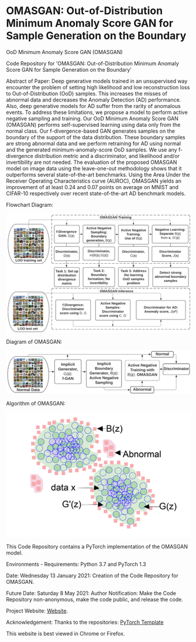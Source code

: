 # OMASGAN: Out-of-Distribution Minimum Anomaly Score GAN for Sample Generation on the Boundary
OoD Minimum Anomaly Score GAN (OMASGAN)

Code Repository for 'OMASGAN: Out-of-Distribution Minimum Anomaly Score GAN for Sample Generation on the Boundary'

Abstract of Paper:
Deep generative models trained in an unsupervised way encounter the problem of setting high likelihood and low reconstruction loss to Out-of-Distribution (OoD) samples.
This increases the misses of abnormal data and decreases the Anomaly Detection (AD) performance.
Also, deep generative models for AD suffer from the rarity of anomalous events.
To address these limitations, we propose a model to perform active negative sampling and training.
Our OoD Minimum Anomaly Score GAN (OMASGAN) performs self-supervised learning using data only from the normal class.
Our f-divergence-based GAN generates samples on the boundary of the support of the data distribution.
These boundary samples are strong abnormal data and we perform retraining for AD using normal and the generated minimum-anomaly-score OoD samples.
We use any f-divergence distribution metric and a discriminator, and likelihood and/or invertibility are not needed.
The evaluation of the proposed OMASGAN model on image data using the leave-one-out methodology shows that it outperforms several state-of-the-art benchmarks.
Using the Area Under the Receiver Operating Characteristics curve (AUROC), OMASGAN yields an improvement of at least 0.24 and 0.07 points on average on MNIST and CIFAR-10 respectively over recent state-of-the-art AD benchmark models.

Flowchart Diagram:

![plot](./images/Flowchart_Diagram.png)

Diagram of OMASGAN:

![plot](./images/Flowchart_OMASGAN.png)

Algorithm of OMASGAN:

![plot](./images/Illustration_OMASGAN.png)

This Code Repository contains a PyTorch implementation of the OMASGAN model.

Environments - Requirements: Python 3.7 and PyTorch 1.3

Date: Wednesday 13 January 2021: Creation of the Code Repository for OMASGAN.

Future Date: Saturday 8 May 2021: Author Notification: Make the Code Repository non-anonymous, make the code public, and release the code.

Project Website: [Website](https://anonymous.4open.science/r/2c122800-a538-4357-b452-a8d0e9a92bee/).

Acknowledgement: Thanks to the repositories: [PyTorch Template](https://github.com/victoresque/pytorch-template "PyTorch Template")

This website is best viewed in Chrome or Firefox.
